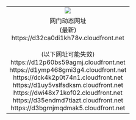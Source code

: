 ﻿<table>
  <tr></tr>
  <tr><td colspan=2 align=center><img src="https://d32ca0di1kh78v.cloudfront.net/Up/oGate.jpg" /></td></tr>
  <tr><td colspan=2 align=center>网门动态网址<br/>(最新)
<br>https://d32ca0di1kh78v.cloudfront.net
<br/><br/>(以下网址可能失效)
<br>https://d12p60bs59agmj.cloudfront.net
<br>https://d1ymp468gmi3g4.cloudfront.net
<br>https://dck4k2p0t74n1.cloudfront.net
<br>https://d1uy5vslfsdksm.cloudfront.net
<br>https://dwi48x71kof02.cloudfront.net
<br>https://d35endmd7tiazt.cloudfront.net
<br>https://d3bgrnjmqdmak5.cloudfront.net
    </td>
  </tr>
</table>
